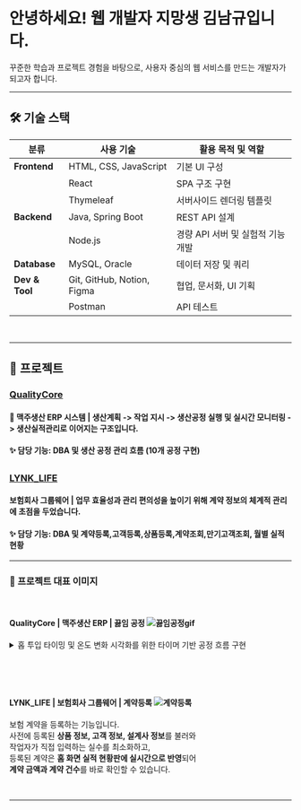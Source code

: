 #  안녕하세요! 웹 개발자 지망생 김남규입니다.
꾸준한 학습과 프로젝트 경험을 바탕으로, 사용자 중심의 웹 서비스를 만드는 개발자가 되고자 합니다.
<hr/>

## 🛠 기술 스택

| 분류            | 사용 기술                                 | 활용 목적 및 역할 |
|-----------------|-------------------------------------------|------------------|
| **Frontend**     | HTML, CSS, JavaScript                     | 기본 UI 구성 |
|                 | React                                     | SPA 구조 구현 |
|                 | Thymeleaf                                 | 서버사이드 렌더링 템플릿 |
| **Backend**      | Java, Spring Boot                         | REST API 설계 |
|                 | Node.js                                   | 경량 API 서버 및 실험적 기능 개발 |
| **Database**     | MySQL, Oracle                             | 데이터 저장 및 쿼리 |
| **Dev & Tool**   | Git, GitHub, Notion, Figma                | 협업, 문서화, UI 기획 |
|                 | Postman                                   | API 테스트 |


<br/><hr/>

## 📂 프로젝트
### [QualityCore](https://github.com/rlaskarb/QualityCore)

#### 🍺 맥주생산 ERP 시스템 | 생산계획 -> 작업 지시 -> 생산공정 실행 및 실시간 모니터링 -> 생산실적관리로 이어지는 구조입니다.
#### ✨ 담당 기능: DBA 및 생산 공정 관리 흐름 (10개 공정 구현)

##

### [LYNK_LIFE](https://github.com/rlaskarb/LYNK_LIFE)

#### 보험회사 그룹웨어 | 업무 효율성과 관리 편의성을 높이기 위해 계약 정보의 체계적 관리에 초점을 두었습니다.
#### ✨ 담당 기능: DBA 및 계약등록,고객등록,상품등록,계약조회,만기고객조회, 월별 실적현황

<hr/>

### 📸 프로젝트 대표 이미지

<br/>

#### QualityCore | 맥주생산 ERP | 끓임 공정 ![끓임공정gif](https://github.com/user-attachments/assets/cb385815-b42e-4291-8ce5-40462a2a9556)
<details>
<summary>홉 투입 타이밍 및 온도 변화 시각화를 위한 타이머 기반 공정 흐름 구현</summary>
  
끓임공정은 여과된 맥즙에 홉을 투입한 후, 고온에서 끓이는 단계입니다.

공정은 설정된 온도에 도달하면 모달창이 표시되며, 사용자가 확인하면 끓임공정이 시작됩니다.<br/>
온도 변화는 타이머 기반 구조로 설계되어, 끓임 설비의 온도 변화를 실시간으로 시각화할 수 있도록 구성했습니다.<br/>

초기 워트량은 **여과공정에서 최종 회수된 워트량을 기준** 으로 자동 설정되며,<br/>
홉 투입 정보는 **작업지시서에 등록된 자재 정보를 기반** 으로 자동 불러옵니다.<br/>
첫 번째와 두 번째 홉의 투입량이 자동으로 입력되어, 작업자는 이를  확인할 수 있습니다.<br/>

끓임 종료 시, **끓임 손실량(초기 워트량의 5%)이 자동 계산되어 표시되며** ,<br/>
최종 끓임 후 워트량은 초기 워트량 - 끓임 손실량으로 실시간 산출되어 업데이트됩니다.<br/>

이 과정을 통해 작업자는 홉 투입 시점과 수율 변화 상황을 직관적으로 파악할 수 있습니다.
</details>


<br/>

##

<br/>

#### LYNK_LIFE | 보험회사 그룹웨어 | 계약등록 ![계약등록](https://github.com/user-attachments/assets/c66060b3-a93c-47b9-8061-1d6b2e305aa6)

보험 계약을 등록하는 기능입니다.  
사전에 등록된 **상품 정보, 고객 정보, 설계사 정보**를 불러와  
작업자가 직접 입력하는 실수를 최소화하고,  
등록된 계약은 **홈 화면 실적 현황판에 실시간으로 반영**되어  
**계약 금액과 계약 건수**를 바로 확인할 수 있습니다.

<br/><hr/>

